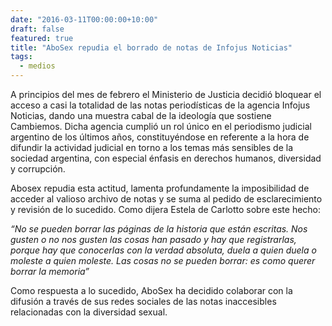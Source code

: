 ```yaml
---
date: "2016-03-11T00:00:00+10:00"
draft: false
featured: true
title: "AboSex repudia el borrado de notas de Infojus Noticias"
tags:
  - medios
---
```


A principios del mes de febrero el Ministerio de Justicia decidió bloquear el acceso a casi la totalidad de las notas periodísticas de la agencia Infojus Noticias, dando una muestra cabal de la ideología que sostiene Cambiemos. Dicha agencia cumplió un rol único en el periodismo judicial argentino de los últimos años, constituyéndose en referente a la hora de difundir la actividad judicial en torno a los temas más sensibles de la sociedad argentina, con especial énfasis en derechos humanos, diversidad y corrupción.

Abosex repudia esta actitud, lamenta profundamente la imposibilidad de acceder al valioso archivo de notas y se suma al pedido de esclarecimiento y revisión de lo sucedido. Como dijera Estela de Carlotto sobre este hecho:
 
*“No se pueden borrar las páginas de la historia que están escritas. Nos gusten o no nos gusten las cosas han pasado y hay que registrarlas, porque hay que conocerlas con la verdad absoluta, duela a quien duela o moleste a quien moleste. Las cosas no se pueden borrar: es como querer borrar la memoria”*

Como respuesta a lo sucedido, AboSex ha decidido colaborar con la difusión a través de sus redes sociales de las notas inaccesibles relacionadas con la diversidad sexual.
